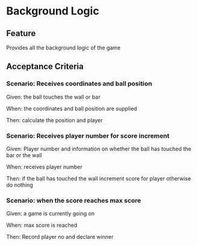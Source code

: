 # Background Logic

## Feature

Provides all the background logic of the game

## Acceptance Criteria

### Scenario: Receives coordinates and ball position

  Given: the ball touches the wall or bar
  
  When: the coordinates and ball position are supplied

  Then: calculate the position and player
  
### Scenario: Receives player number for score increment

  Given: Player number and information on
  whether the ball has touched the bar or the wall

  When: receives player number

  Then: if the ball has touched the wall
  increment score for player
  otherwise do nothing
  
### Scenario: when the score reaches max score

  Given: a game is currently going on

  When: max score is reached

  Then: Record player no and declare winner

